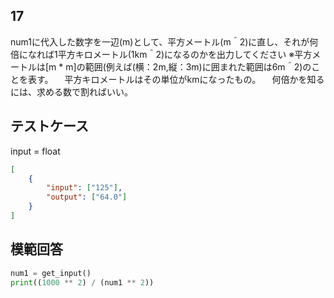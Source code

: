 ## 17

num1に代入した数字を一辺(m)として、平方メートル(m＾2)に直し、それが何倍になれば1平方キロメートル(1km＾2)になるのかを出力してください
※平方メートルは[m * m]の範囲(例えば(横：2m,縦：3m)に囲まれた範囲は6m＾2)のことを表す。
　平方キロメートルはその単位がkmになったもの。
　何倍かを知るには、求める数で割ればいい。

## テストケース
input = float
```json
[
	{
		"input": ["125"],
		"output": ["64.0"]
	}
]
```

## 模範回答
```python
num1 = get_input()
print((1000 ** 2) / (num1 ** 2))
```